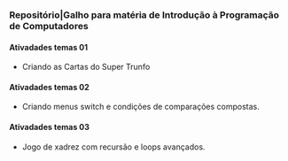 ### Repositório|Galho para matéria de Introdução à Programação de Computadores
#### Ativadades temas 01
- Criando as Cartas do Super Trunfo

#### Ativadades temas 02
- Criando menus switch e condições de comparações compostas.

#### Ativadades temas 03
- Jogo de xadrez com recursão e loops avançados.
